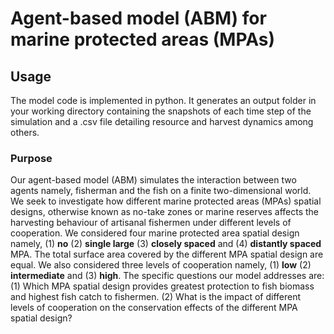 # Agent-based model (ABM) for marine protected areas (MPAs)

## Usage
The model code is implemented in python. It generates an output folder in your working directory containing the snapshots of each time step of the simulation and a .csv file detailing resource and harvest dynamics among others. 

### **Purpose**
Our agent-based model (ABM) simulates the interaction between two agents namely, fisherman and the fish on a finite two-dimensional world. We seek to investigate how different marine protected areas (MPAs) spatial designs, otherwise known as no-take zones or marine reserves affects the harvesting behaviour of artisanal fishermen under different levels of cooperation. We considered four marine protected area spatial design namely, (1) **no** (2) **single large** (3) **closely spaced** and (4) **distantly spaced** MPA. The total surface area covered by the different MPA spatial design are equal. We also considered three levels of cooperation namely, (1) **low**  (2) **intermediate**  and (3) **high**. The specific questions our model addresses are: (1) Which  MPA spatial design provides greatest protection to fish biomass and highest fish catch to fishermen. (2) What is the impact of different levels of cooperation on the conservation effects of the different MPA spatial design?




